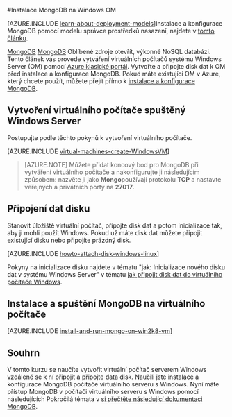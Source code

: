 <properties
    pageTitle="Instalace MongoDB na Windows OM | Microsoft Azure"
    description="Zjistěte, jak nainstalovat MongoDB Azure OM vytvořená pomocí klasické nasazení modelu spuštěný Windows Server."
    services="virtual-machines-windows"
    documentationCenter=""
    authors="iainfoulds"
    manager="timlt"
    editor="tysonn"
    tags="azure-service-management"/>

<tags
    ms.service="virtual-machines-windows"
    ms.workload="infrastructure-services"
    ms.tgt_pltfrm="vm-windows"
    ms.devlang="na"
    ms.topic="article"
    ms.date="10/10/2016"
    ms.author="iainfou"/>

#<a name="install-mongodb-on-a-windows-vm"></a>Instalace MongoDB na Windows OM

[AZURE.INCLUDE [learn-about-deployment-models](../../includes/learn-about-deployment-models-classic-include.md)]Instalace a konfigurace MongoDB pomocí modelu správce prostředků nasazení, najdete v [tomto článku](virtual-machines-windows-classic-install-mongodb.md).

[MongoDB] [ MongoDB] Oblíbené zdroje otevřít, výkonné NoSQL databázi. Tento článek vás provede vytváření virtuálních počítačů systému Windows Server (OM) pomocí [Azure klasické portál][AzurePortal]. Vytvořte a připojte disk dat k OM před instalace a konfigurace MongoDB. Pokud máte existující OM v Azure, který chcete použít, můžete přejít přímo k [instalace a konfigurace MongoDB](#install-and-run-mongodb-on-the-virtual-machine).


## <a name="create-a-virtual-machine-running-windows-server"></a>Vytvoření virtuálního počítače spuštěný Windows Server

Postupujte podle těchto pokynů k vytvoření virtuálního počítače.

[AZURE.INCLUDE [virtual-machines-create-WindowsVM](../../includes/virtual-machines-create-windowsvm.md)]

> [AZURE.NOTE] Můžete přidat koncový bod pro MongoDB při vytváření virtuálního počítače a nakonfigurujte ji následujícím způsobem: nazvěte ji jako **Mongo**používají protokolu **TCP** a nastavte veřejných a privátních porty na **27017**.

## <a name="attach-a-data-disk"></a>Připojení dat disku
Stanovit úložiště virtuální počítač, připojte disk dat a potom inicializace tak, aby ji mohli použít Windows. Pokud už máte disk dat můžete připojit existující disku nebo připojíte prázdný disk.

[AZURE.INCLUDE [howto-attach-disk-windows-linux](../../includes/howto-attach-disk-windows-linux.md)]

Pokyny na inicializace disku najdete v tématu "jak: Inicializace nového disku dat v systému Windows Server" v tématu [jak připojit disk dat do virtuálního počítače Windows](virtual-machines-windows-classic-attach-disk.md).

## <a name="install-and-run-mongodb-on-the-virtual-machine"></a>Instalace a spuštění MongoDB na virtuálního počítače

[AZURE.INCLUDE [install-and-run-mongo-on-win2k8-vm](../../includes/install-and-run-mongo-on-win2k8-vm.md)]

## <a name="summary"></a>Souhrn
V tomto kurzu se naučíte vytvořit virtuální počítač serverem Windows vzdáleně se k ní připojit a připojte data disk.  Naučili jste instalace a konfigurace MongoDB počítače virtuálního serveru s Windows. Nyní máte přístup MongoDB v počítači virtuálního serveru s Windows pomocí následujících Pokročilá témata v [si přečtěte následující dokumentaci MongoDB][MongoDocs].

[MongoDocs]: http://docs.mongodb.org/manual/
[MongoDB]: http://www.mongodb.org/
[AzurePortal]: http://manage.windowsazure.com
